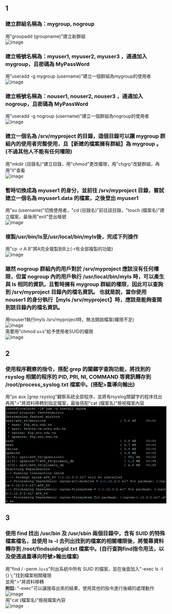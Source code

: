 ## 1</br>
### 建立群組名稱為：mygroup, nogroup</br>
用"groupadd (groupname)"建立新群組</br>
![image](https://github.com/bill0330/107-1-ntcu-linux/blob/HW-4/ACS107137/img/1-1.PNG?raw=true)</br>
### 建立帳號名稱為：myuser1, myuser2, myuser3 ，通通加入 mygroup，且密碼為 MyPassWord</br>
用"useradd -g mygroup (username)"建立一個群組為mygroup的使用者</br>
![image](https://github.com/bill0330/107-1-ntcu-linux/blob/HW-4/ACS107137/img/1-2.PNG?raw=true)</br>
### 建立帳號名稱為：nouser1, nouser2, nouser3 ，通通加入 nogroup，且密碼為 MyPassWord</br>
用"useradd -g nogroup (username)"建立一個群組為nogroup的使用者</br>
![image](https://github.com/bill0330/107-1-ntcu-linux/blob/HW-4/ACS107137/img/1-3.PNG?raw=true)</br>
### 建立一個名為 /srv/myproject 的目錄，這個目錄可以讓 mygroup 群組內的使用者完整使用，且【新建的檔案擁有群組】為 mygroup 。(不過其他人不能有任何權限)</br>
用"mkdir (目錄名)"建立目錄，用"chmod"更改權限，用"chgrp"改變群組，再用"ll"查看</br>
![image](https://github.com/bill0330/107-1-ntcu-linux/blob/HW-4/ACS107137/img/1-4.PNG?raw=true)</br>
### 暫時切換成為 myuser1 的身分，並前往 /srv/myproject 目錄，嘗試建立一個名為 myuser1.data 的檔案，之後登出 myuser1</br>
用"su (username)"切換使用者，"cd (目錄名)"前往該目錄，"touch (檔案名)"建立檔案，最後用"exit"登出帳號</br>
![image](https://github.com/bill0330/107-1-ntcu-linux/blob/HW-4/ACS107137/img/1-5.PNG?raw=true)</br>
### 複製/usr/bin/ls至/usr/local/bin/myls後，完成下列操作</br>
用"cp -r A B"將A完全複製到B上(-r有全部複製的功能)</br>
![image](https://github.com/bill0330/107-1-ntcu-linux/blob/HW-4/ACS107137/img/1-6.PNG?raw=true)</br>
### 雖然 nogroup 群組內的用戶對於 /srv/myproject 應該沒有任何權限，但當 nogroup 內的用戶執行 /usr/local/bin/myls 時，可以產生與 ls 相同的資訊，且暫時擁有 mygroup 群組的權限，因此可以查詢到 /srv/myproject 目錄內的檔名資訊。 也就是說，當你使用 nouser1 的身分執行【myls /srv/myproject】時，應該是能夠查閱到該目錄內的檔名資訊。</br>
用nouser1執行myls /srv/myproject時，無法開啟檔案(權限不足)</br>
![image](https://github.com/bill0330/107-1-ntcu-linux/blob/HW-4/ACS107137/img/1-7.1.PNG?raw=true)</br>
需要用"chmod u+s"給予使用者SUID的權限</br>
![image](https://github.com/bill0330/107-1-ntcu-linux/blob/HW-4/ACS107137/img/1-7.2.PNG?raw=true)</br>
## 2</br>
### 使用程序觀察的指令，搭配 grep 的關鍵字查詢功能，將找到的 rsyslog 相關的程序的 PID, PRI, NI, COMMAND 等資訊轉存到 /root/process_syslog.txt 檔案中。(搭配>重導向輸出)</br>
用"ps aux |grep rsyslog"觀察系統全部程序，並將有rsyslog關鍵字的程序找出</br>
再用">"將資料移轉到指定檔案，最後搭配"cat (檔案名)"檢視檔案內容</br>
![image](https://github.com/bill0330/107-1-ntcu-linux/blob/HW-4/ACS107137/img/2-1.PNG?raw=true)</br>
## 3</br>
### 使用 find 找出 /usr/bin 及 /usr/sbin 兩個目錄中，含有 SUID 的特殊檔案檔名，並使用 ls -l 去列出找到的檔案的相關權限後，將螢幕資料轉存到 /root/findsuidsgid.txt 檔案中。(自行查詢find指令用法，以及使透過重導向符號>輸出檔案)</br>
用"find / -perm /u=s"列出系統中所有 SUID 的檔案，並在後面加入"-exec ls -l {} \\;"找到檔案相關權限</br>
並用">"將資料移轉</br>
**附註:** "-exec"可以讓搜尋出來的結果，使用其他的指令進行後續的處理動作</br>
![image](https://github.com/bill0330/107-1-ntcu-linux/blob/HW-4/ACS107137/img/3-1.1.PNG?raw=true)</br>
用"cat (檔案名)"檢視檔案內容</br>
![image](https://github.com/bill0330/107-1-ntcu-linux/blob/HW-4/ACS107137/img/3-1.2.PNG?raw=true)</br>
